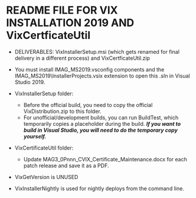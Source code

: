 # README FILE FOR VIX INSTALLATION 2019 AND VixCertficateUtil

- DELIVERABLES: VixInstallerSetup.msi (which gets renamed for final delivery in a different process) and VixCertficateUtil.zip

- You must install IMAG_MS2019\.vsconfig components and the IMAG_MS2019\InstallerProjects.vsix extension to open this .sln in Visual Studio 2019.

- VixInstallerSetup folder:
  - Before the official build, you need to copy the official VixDistribution.zip to this folder.
  - For unofficial/development builds, you can run BuildTest, which temporarily copies a placeholder during the build.
    ***If you want to build in Visual Studio, you will need to do the temporary copy yourself.***

- VixCertificateUtil folder:
  - Update MAG3_0Pnnn_CVIX_Certificate_Maintenance.docx for each patch release and save it as a PDF.

- VixGetVersion is UNUSED

- VixInstallerNightly is used for nightly deploys from the command line.